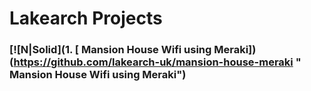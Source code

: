 # Lakearch Projects

### [![N|Solid](1. [ Mansion House Wifi using Meraki])(https://github.com/lakearch-uk/mansion-house-meraki " Mansion House Wifi using Meraki")
